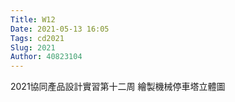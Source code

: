 ```yaml
---
Title: W12
Date: 2021-05-13 16:05
Tags: cd2021
Slug: 2021
Author: 40823104
---
```


2021協同產品設計實習第十二周
繪製機械停車塔立體圖

<!-- PELICAN_END_SUMMARY -->
